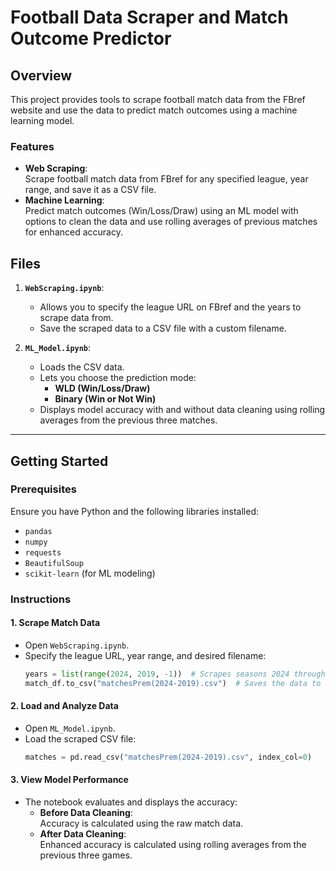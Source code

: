 # Football Data Scraper and Match Outcome Predictor

## Overview
This project provides tools to scrape football match data from the FBref website and use the data to predict match outcomes using a machine learning model.

### Features
- **Web Scraping**:  
  Scrape football match data from FBref for any specified league, year range, and save it as a CSV file.  
- **Machine Learning**:  
  Predict match outcomes (Win/Loss/Draw) using an ML model with options to clean the data and use rolling averages of previous matches for enhanced accuracy.

## Files
1. **`WebScraping.ipynb`**:  
   - Allows you to specify the league URL on FBref and the years to scrape data from.  
   - Save the scraped data to a CSV file with a custom filename.

2. **`ML_Model.ipynb`**:  
   - Loads the CSV data.  
   - Lets you choose the prediction mode:  
     - **WLD (Win/Loss/Draw)**  
     - **Binary (Win or Not Win)**  
   - Displays model accuracy with and without data cleaning using rolling averages from the previous three matches.

---

## Getting Started

### Prerequisites
Ensure you have Python and the following libraries installed:
- `pandas`
- `numpy`
- `requests`
- `BeautifulSoup`
- `scikit-learn` (for ML modeling)

### Instructions

#### 1. Scrape Match Data
- Open `WebScraping.ipynb`.
- Specify the league URL, year range, and desired filename:
  ```python
  years = list(range(2024, 2019, -1))  # Scrapes seasons 2024 through 2020
  match_df.to_csv("matchesPrem(2024-2019).csv")  # Saves the data to a CSV file
#### 2. Load and Analyze Data
- Open `ML_Model.ipynb`.  
- Load the scraped CSV file:  
  ```python
  matches = pd.read_csv("matchesPrem(2024-2019).csv", index_col=0)
#### 3. View Model Performance
- The notebook evaluates and displays the accuracy:
  - **Before Data Cleaning**:  
    Accuracy is calculated using the raw match data.  
  - **After Data Cleaning**:  
    Enhanced accuracy is calculated using rolling averages from the previous three games.
